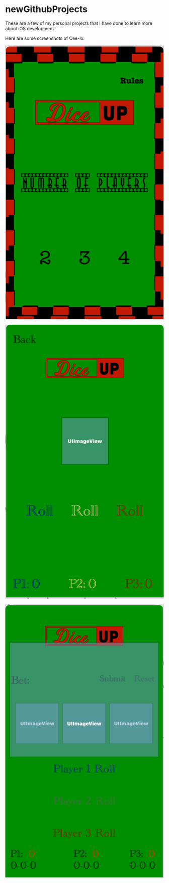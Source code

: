# newGithubProjects
These are a few of my personal projects that I have done to learn more about iOS development 

Here are some screenshots of Cee-lo:


![](Screen%20Shot%202020-01-19%20at%209.31.20%20PM.png)

![](Screen%20Shot%202020-01-19%20at%209.31.38%20PM.png)

![](Screen%20Shot%202020-01-19%20at%209.31.57%20PM.png)

